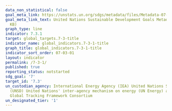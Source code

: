 ```yaml
---
data_non_statistical: false
goal_meta_link: https://unstats.un.org/sdgs/metadata/files/Metadata-07-03-01.pdf
goal_meta_link_text: United Nations Sustainable Development Goals Metadata (PDF 192
  KB)
graph_type: line
indicator: 7.3.1
target: global_targets.7-3-title
indicator_name: global_indicators.7-3-1-title
graph_title: global_indicators.7-3-1-title
indicator_sort_order: 07-03-01
layout: indicator
permalink: /7-3-1/
published: true
reporting_status: notstarted
sdg_goal: '7'
target_id: '7.3'
un_custodian_agency: International Energy Agency (IEA) United Nations Statistics Division
  (UNSD) United Nations' inter-agency mechanism on energy (UN Energy) and the SE4ALL
  Global Tracking Framework Consortium
un_designated_tier: '1'
---
```

